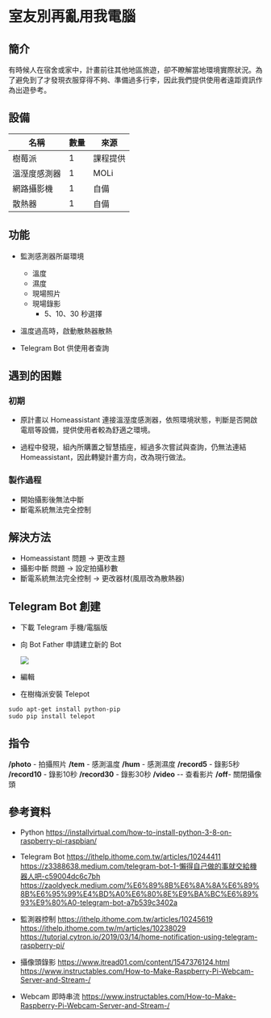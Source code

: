 # 室友別再亂用我電腦

## 簡介

有時候人在宿舍或家中，計畫前往其他地區旅遊，卻不瞭解當地環境實際狀況。為了避免到了才發現衣服穿得不夠、準備過多行李，因此我們提供使用者遠距資訊作為出遊參考。



## 設備

| 名稱 | 數量 | 來源 |
| -------- | -------- | -------- |
| 樹莓派     | 1     | 課程提供     |
| 溫溼度感測器| 1 | MOLi |
| 網路攝影機 | 1 | 自備 |
| 散熱器 | 1 | 自備 |


## 功能

- 監測感測器所屬環境
    
    - 溫度
    - 濕度
    - 現場照片
    - 現場錄影
        - 5、10、30 秒選擇

- 溫度過高時，啟動散熱器散熱

- Telegram Bot 供使用者查詢

## 遇到的困難

### 初期

- 原計畫以 Homeassistant 連接溫溼度感測器，依照環境狀態，判斷是否開啟電扇等設備，提供使用者較為舒適之環境。

- 過程中發現，組內所購置之智慧插座，經過多次嘗試與查詢，仍無法連結 Homeassistant，因此轉變計畫方向，改為現行做法。

### 製作過程

- 開始攝影後無法中斷
- 斷電系統無法完全控制

## 解決方法

- Homeassistant 問題 → 更改主題
- 攝影中斷 問題 → 設定拍攝秒數
- 斷電系統無法完全控制 → 更改器材(風扇改為散熱器)

## Telegram Bot 創建

- 下載 Telegram 手機/電腦版
- 向 Bot Father 申請建立新的 Bot

    ![](https://i.imgur.com/duONFMB.png)
- 編輯

- 在樹梅派安裝 Telepot
``` linux=
sudo apt-get install python-pip
sudo pip install telepot
```

## 指令

**/photo** - 拍攝照片
**/tem** - 感測溫度
**/hum** - 感測濕度
**/record5** - 錄影5秒 
**/record10** - 錄影10秒
**/record30** - 錄影30秒
**/video** -- 查看影片
**/off**- 關閉攝像頭

## 參考資料

- Python 
https://installvirtual.com/how-to-install-python-3-8-on-raspberry-pi-raspbian/

- Telegram Bot 
https://ithelp.ithome.com.tw/articles/10244411
https://z3388638.medium.com/telegram-bot-1-懶得自己做的事就交給機器人吧-c59004dc6c7bh
https://zaoldyeck.medium.com/%E6%89%8B%E6%8A%8A%E6%89%8B%E6%95%99%E4%BD%A0%E6%80%8E%E9%BA%BC%E6%89%93%E9%80%A0-telegram-bot-a7b539c3402a

- 監測器控制
https://ithelp.ithome.com.tw/articles/10245619
https://ithelp.ithome.com.tw/m/articles/10238029
https://tutorial.cytron.io/2019/03/14/home-notification-using-telegram-raspberry-pi/

- 攝像頭錄影
https://www.itread01.com/content/1547376124.html
https://www.instructables.com/How-to-Make-Raspberry-Pi-Webcam-Server-and-Stream-/

- Webcam 即時串流
https://www.instructables.com/How-to-Make-Raspberry-Pi-Webcam-Server-and-Stream-/
